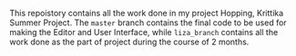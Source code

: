 This repoistory contains all the work done in my project Hopping, Krittika Summer Project. 
The `master` branch contains the final code to be used for making the Editor and User Interface, while `liza_branch` contains all the work done as the part of project during the course of 2 months. 
